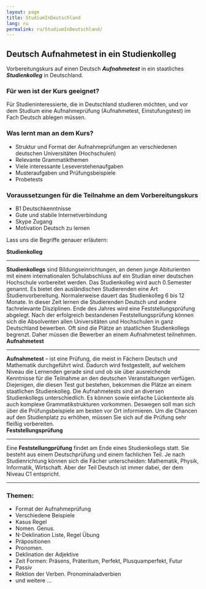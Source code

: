 ```yaml
---
layout: page
title: StudiumInDeutschland
lang: ru
permalink: ru/StudiumInDeutschland/
---
```


## Deutsch Aufnahmetest in ein Studienkolleg

Vorbereitungskurs auf einen Deutsch ***Aufnahmetest*** in ein staatliches ***Studienkolleg*** in Deutschland. 

### Für wen ist der Kurs geeignet? 
 
Für Studieninteressierte, die in Deutschland studieren möchten, und vor dem Studium eine Aufnahmeprüfung (Aufnahmetest, Einstufungstest) im Fach Deutsch ablegen müssen.  
 
### Was lernt man an dem Kurs? 

- Struktur und Format der Aufnahmeprüfungen an verschiedenen deutschen Universitäten (Hochschulen) 
- Relevante Grammatikthemen  
- Viele interessante Leseverstehenaufgaben 
- Musteraufgaben und Prüfungsbeispiele 
- Probetests  

### Voraussetzungen für die Teilnahme an dem Vorbereitungskurs 
- B1 Deutschkenntnisse 
- Gute und stabile Internetverbindung 
- Skype Zugang  
- Motivation Deutsch zu lernen 

Lass uns die Begriffe genauer erläutern:

<div class="alert alert-primary" role="alert">
  <strong> Studienkolleg </strong>
  <hr/>
  <strong>Studienkollegs</strong> sind Bildungseinrichtungen, an denen junge Abiturienten mit einem internationalen Schulabschluss auf ein Studian einer deutschen Hochschule vorbereitet werden.  
  Das Studienkolleg wird auch 0.Semester genannt. Es bietet den ausländischen Studierenden eine Art Studienvorbereitung. 
  Normalerweise dauert das Studienkolleg 6 bis 12 Monate. In dieser Zeit lernen die Studierenden Deutsch und andere fachrelevante Disziplinen. Ende des Jahres wird eine Feststellungsprüfung abgelegt. Nach der erfolgreich bestandenen Feststellungsprüfung können sich die Absolventen allen Universitäten und Hochschulen in ganz Deutschland bewerben. Oft sind die Plätze an staatlichen Studienkollegs begrenzt. Daher müssen die Bewerber an einem Aufnahmetest teilnehmen.  
</div>

<div class="alert alert-success" role="alert">
  <strong> Aufnahmetest </strong>
  <hr/>
  <strong>Aufnahmetest</strong>  – ist eine Prüfung, die meist in Fächern Deutsch und Mathematik durchgeführt wird. Dadurch wird festgestellt, auf welchem Niveau die Lernenden gerade sind und ob sie über ausreichende Kenntnisse für die Teilnahme an den deutschen Veranstaltungen verfügen. Diejenigen, die diesen Test gut bestehen, bekommen die Plätze an einem staatlichen Studienkolleg.  
  Die Aufnahmetests sind an diversen Studienkollegs unterschiedlich. Es können sowie einfache Lückentexte als auch komplexe Grammatikstrukturen vorkommen. Deswegen soll man sich über die Prüfungsbeispiele am besten vor Ort informieren. Um die Chancen auf den Studienplatz zu erhöhen, müssen Sie sich auf die Prüfung sehr fleißig vorbereiten. 
</div>

<div class="alert alert-primary" role="alert">
  <strong> Feststellungsprüfung </strong>
  <hr/>
  Eine <strong>Feststellungprüfung</strong> findet am Ende eines Studienkollegs statt. Sie besteht aus einem Deutschprüfung und einem fachlichen Teil. Je nach Studienrichtung können sich die Fächer unterscheiden: Mathematik, Physik, Informatik, Wirtschaft. Aber der Teil Deutsch ist immer dabei, der dem Niveau C1 entspricht. 
</div>

---

### Themen:  

- Format der Aufnahmeprüfung
- Verschiedene Beispiele 
- Kasus Regel 
- Nomen. Genus.  
- N-Deklination Liste, Regel Übung 
- Präpositionen 
- Pronomen. 
- Deklination der Adjektive  
- Zeit Formen: Präsens, Präteritum, Perfekt, Plusquamperfekt, Futur  
- Passiv  
- Rektion der Verben. Pronominaladverbien 
- und weitere ... 

